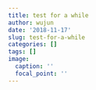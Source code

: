 ```yaml
---
title: test for a while
author: wujun
date: '2018-11-17'
slug: test-for-a-while
categories: []
tags: []
image:
  caption: ''
  focal_point: ''
---
```

